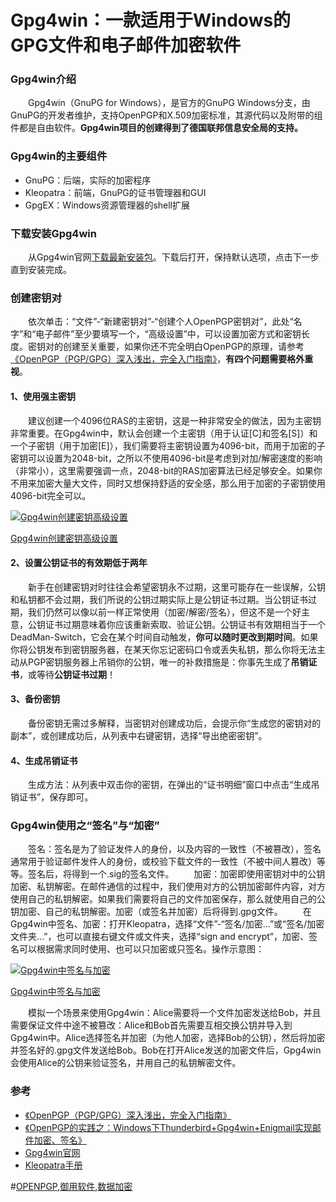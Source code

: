# Gpg4win：一款适用于Windows的GPG文件和电子邮件加密软件

### Gpg4win介绍

  Gpg4win（GnuPG for Windows），是官方的GnuPG Windows分支，由GnuPG的开发者维护，支持OpenPGP和X.509加密标准，其源代码以及附带的组件都是自由软件。**Gpg4win项目的创建得到了德国联邦信息安全局的支持。**

### Gpg4win的主要组件

- GnuPG：后端，实际的加密程序
- Kleopatra：前端，GnuPG的证书管理器和GUI
- GpgEX：Windows资源管理器的shell扩展



### 下载安装Gpg4win

  从Gpg4win官网[下载最新安装包](https://www.gpg4win.org/thanks-for-download.html)。下载后打开，保持默认选项，点击下一步直到安装完成。

### 创建密钥对

  依次单击：“文件”-“新建密钥对”-“创建个人OpenPGP密钥对”，此处“名字”和“电子邮件”至少要填写一个，“高级设置”中，可以设置加密方式和密钥长度。密钥对的创建至关重要，如果你还不完全明白OpenPGP的原理，请参考[《OpenPGP（PGP/GPG）深入浅出，完全入门指南》](https://www.rmnof.com/article/openpgp-gnupg-introduction/)，**有四个问题需要格外重视**。

#### 1、使用强主密钥

  建议创建一个4096位RAS的主密钥，这是一种非常安全的做法，因为主密钥非常重要。在Gpg4win中，默认会创建一个主密钥（用于认证[C]和签名[S]）和一个子密钥（用于加密[E]），我们需要将主密钥设置为4096-bit，而用于加密的子密钥可以设置为2048-bit，之所以不使用4096-bit是考虑到对加/解密速度的影响（非常小），这里需要强调一点，2048-bit的RAS加密算法已经足够安全。如果你不用来加密大量大文件，同时又想保持舒适的安全感，那么用于加密的子密钥使用4096-bit完全可以。

[![Gpg4win创建密钥高级设置](https://static.rmnof.com/postimg/2020/05/25/gpg4win-create-openpgp-key-pair.webp)](https://static.rmnof.com/postimg/2020/05/25/gpg4win-create-openpgp-key-pair.webp)

[Gpg4win创建密钥高级设置](https://static.rmnof.com/postimg/2020/05/25/gpg4win-create-openpgp-key-pair.webp)



#### 2、设置公钥证书的有效期低于两年

  新手在创建密钥对时往往会希望密钥永不过期，这里可能存在一些误解，公钥和私钥都不会过期，我们所说的公钥过期实际上是公钥证书过期。当公钥证书过期，我们仍然可以像以前一样正常使用（加密/解密/签名），但这不是一个好主意，公钥证书过期意味着你应该重新索取、验证公钥。公钥证书有效期相当于一个DeadMan-Switch，它会在某个时间自动触发，**你可以随时更改到期时间**。如果你将公钥发布到密钥服务器，在某天你忘记密码口令或丢失私钥，那么你将无法主动从PGP密钥服务器上吊销你的公钥，唯一的补救措施是：你事先生成了**吊销证书**，或等待**公钥证书过期**！

#### 3、备份密钥

  备份密钥无需过多解释，当密钥对创建成功后，会提示你“生成您的密钥对的副本”，或创建成功后，从列表中右键密钥，选择“导出绝密密钥”。

#### 4、生成吊销证书

  生成方法：从列表中双击你的密钥，在弹出的“证书明细”窗口中点击“生成吊销证书”，保存即可。

### Gpg4win使用之“签名”与“加密”

  签名：签名是为了验证发件人的身份，以及内容的一致性（不被篡改），签名通常用于验证邮件发件人的身份，或校验下载文件的一致性（不被中间人篡改）等等。签名后，将得到一个.sig的签名文件。
  加密：加密即使用密钥对中的公钥加密、私钥解密。在邮件通信的过程中，我们使用对方的公钥加密邮件内容，对方使用自己的私钥解密。如果我们需要将自己的文件加密保存，那么就使用自己的公钥加密、自己的私钥解密。加密（或签名并加密）后将得到.gpg文件。
  在Gpg4win中签名、加密：打开Kleopatra，选择“文件”-“签名/加密…”或“签名/加密文件夹…”，也可以直接右键文件或文件夹，选择“sign and encrypt”，加密、签名可以根据需求同时使用、也可以只加密或只签名。操作示意图：

[![Gpg4win中签名与加密](https://static.rmnof.com/postimg/2020/05/25/gpg4win-sign-and-encrypt.webp)](https://static.rmnof.com/postimg/2020/05/25/gpg4win-sign-and-encrypt.webp)

[Gpg4win中签名与加密](https://static.rmnof.com/postimg/2020/05/25/gpg4win-sign-and-encrypt.webp)



  模拟一个场景来使用Gpg4win：Alice需要将一个文件加密发送给Bob，并且需要保证文件中途不被篡改：Alice和Bob首先需要互相交换公钥并导入到Gpg4win中。Alice选择签名并加密（为他人加密，选择Bob的公钥），然后将加密并签名好的.gpg文件发送给Bob。Bob在打开Alice发送的加密文件后，Gpg4win会使用Alice的公钥来验证签名，并用自己的私钥解密文件。

### 参考

- [《OpenPGP（PGP/GPG）深入浅出，完全入门指南》](https://www.rmnof.com/article/openpgp-gnupg-introduction/)
- [《OpenPGP的实践之：Windows下Thunderbird+Gpg4win+Enigmail实现邮件加密、签名》](https://www.rmnof.com/article/windows-thunderbird-gpg4win-enigmail/)
- [Gpg4win官网](https://www.gpg4win.org/index.html)
- [Kleopatra手册](https://docs.kde.org/stable5/en/pim/kleopatra/)

\#[OPENPGP](https://www.rmnof.com/tags/OpenPGP/),[御用软件](https://www.rmnof.com/tags/御用软件/),[数据加密](https://www.rmnof.com/tags/数据加密/)